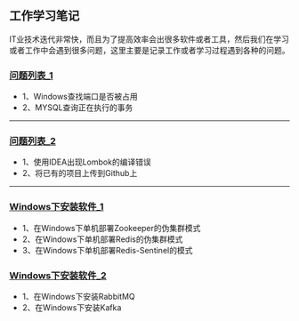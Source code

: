 ## 工作学习笔记

IT业技术迭代非常快，而且为了提高效率会出很多软件或者工具，然后我们在学习或者工作中会遇到很多问题，这里主要是记录工作或者学习过程遇到各种的问题。

### [问题列表_1](https://github.com/Panlf/WorkingNotes/blob/master/WorkProblems_1.md)
- 1、Windows查找端口是否被占用
- 2、MYSQL查询正在执行的事务

---

### [问题列表_2](https://github.com/Panlf/WorkingNotes/blob/master/WorkProblems_2.md)
- 1、使用IDEA出现Lombok的编译错误
- 2、将已有的项目上传到Github上

---

### [Windows下安装软件_1](https://github.com/Panlf/WorkingNotes/blob/master/InstallSoftOnWindows_1.md)
- 1、在Windows下单机部署Zookeeper的伪集群模式
- 2、在Windows下单机部署Redis的伪集群模式
- 3、在Windows下单机部署Redis-Sentinel的模式

### [Windows下安装软件_2](https://github.com/Panlf/WorkingNotes/blob/master/InstallSoftOnWindows_2.md)
- 1、在Windows下安装RabbitMQ
- 2、在Windows下安装Kafka


